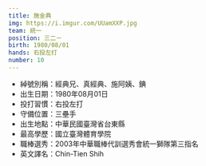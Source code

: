 ```yaml
---
title: 施金典
img: https://i.imgur.com/UUamXXP.jpg
team: 統一
position: 三二ㄧ
birth: 1980/08/01
hands: 右投左打
number: 10
---
```

* 綽號別稱：經典兄、真經典、施阿姨、錪
* 出生日期：1980年08月01日
* 投打習慣：右投左打
* 守備位置：三壘手
* 出生地點：中華民國臺灣省台東縣
* 最高學歷：國立臺灣體育學院
* 職棒選秀：2003年中華職棒代訓選秀會統一獅隊第三指名
* 英文譯名：Chin-Tien Shih
